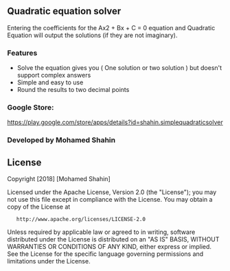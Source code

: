 ## Quadratic equation solver 

Entering the coefficients for the Ax2 + Bx + C = 0 equation and Quadratic Equation will output the solutions (if they are not imaginary).

### Features

* Solve the equation gives you ( One solution or two solution ) but doesn't support complex answers
* Simple and easy to use
* Round the results to two decimal points

### Google Store: 
https://play.google.com/store/apps/details?id=shahin.simplequadraticsolver

### Developed by Mohamed Shahin

## License

   Copyright [2018] [Mohamed Shahin]

   Licensed under the Apache License, Version 2.0 (the "License");
   you may not use this file except in compliance with the License.
   You may obtain a copy of the License at

       http://www.apache.org/licenses/LICENSE-2.0

   Unless required by applicable law or agreed to in writing, software
   distributed under the License is distributed on an "AS IS" BASIS,
   WITHOUT WARRANTIES OR CONDITIONS OF ANY KIND, either express or implied.
   See the License for the specific language governing permissions and
   limitations under the License.
